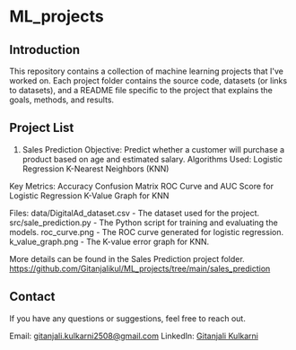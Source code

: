 # ML_projects

## Introduction

This repository contains a collection of machine learning projects that I've worked on. Each project folder contains the source code, datasets (or links to datasets), and a README file specific to the project that explains the goals, methods, and results.

## Project List

1. Sales Prediction
Objective: Predict whether a customer will purchase a product based on age and estimated salary.
Algorithms Used:
Logistic Regression
K-Nearest Neighbors (KNN)

Key Metrics:
Accuracy
Confusion Matrix
ROC Curve and AUC Score for Logistic Regression
K-Value Graph for KNN

Files:
data/DigitalAd_dataset.csv - The dataset used for the project.
src/sale_prediction.py - The Python script for training and evaluating the models.
roc_curve.png - The ROC curve generated for logistic regression.
k_value_graph.png - The K-value error graph for KNN.

More details can be found in the Sales Prediction project folder.
https://github.com/Gitanjalikul/ML_projects/tree/main/sales_prediction

## Contact
If you have any questions or suggestions, feel free to reach out.

Email: gitanjali.kulkarni2508@gmail.com
LinkedIn: [Gitanjali Kulkarni](https://www.linkedin.com/in/gitanjali-kulkarni-baa0671a0)
